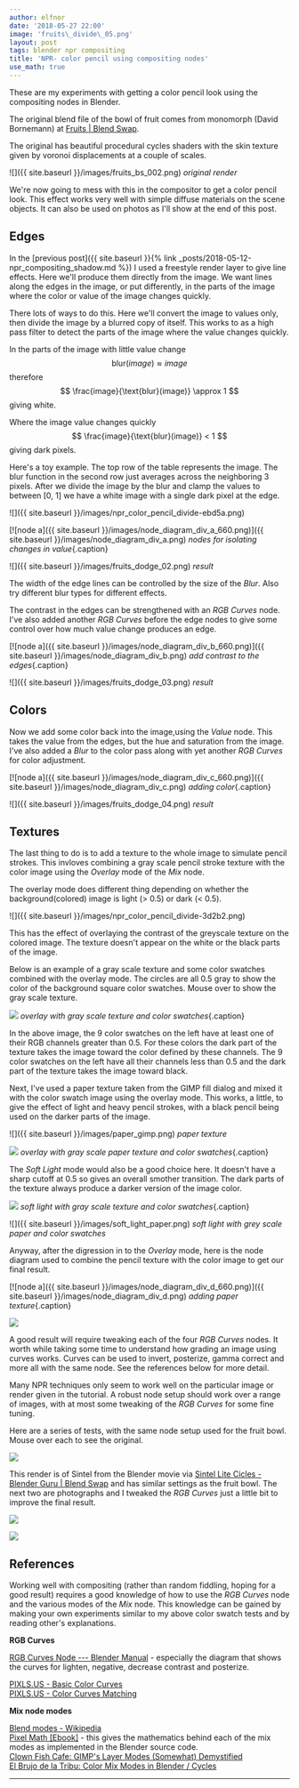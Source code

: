 ```yaml
---
author: elfnor
date: '2018-05-27 22:00'
image: 'fruits\_divide\_05.png'
layout: post
tags: blender npr compositing
title: 'NPR- color pencil using compositing nodes'
use_math: true
---
```


These are my experiments with getting a color pencil look using the compositing nodes in Blender.

The original blend file of the bowl of fruit comes from monomorph (David Bornemann) at [Fruits \| Blend Swap](https://www.blendswap.com/blends/view/44482).

The original has beautiful procedural cycles shaders with the skin texture given by voronoi displacements at a couple of scales.

![]({{ site.baseurl }}/images/fruits_bs_002.png)
*original render*

We\'re now going to mess with this in the compositor to get a color pencil look. This effect works very well with simple diffuse materials on the scene objects. It can also be used on photos as I\'ll show at the end of this post.

## Edges

In the [previous post]({{ site.baseurl }}{% link _posts/2018-05-12-npr_compositing_shadow.md %}) I used a freestyle render layer to give line effects. Here we\'ll produce them directly from the image. We want lines along the edges in the image, or put differently, in the parts of the image where the color or value of the image changes quickly.

There lots of ways to do this. Here we\'ll convert the image to values only, then divide the image by a blurred copy of itself. This works to as a high pass filter to detect the parts of the image where the value changes quickly.

In the parts of the image with little value change
$$
\text{blur}(image) \approx image
$$
therefore
$$
\frac{image}{\text{blur}(image)} \approx 1
$$
giving white.

Where the image value changes quickly
$$
\frac{image}{\text{blur}(image)} < 1
$$
giving dark pixels.

Here\'s a toy example. The top row of the table represents the image. The blur function in the second row just averages across the neighboring 3 pixels. After we divide the image by the blur and clamp the values to between \[0, 1\] we have a white image with a single dark pixel at the edge.

![]({{ site.baseurl }}/images/npr_color_pencil_divide-ebd5a.png)

[![node a]({{ site.baseurl }}/images/node_diagram_div_a_660.png)]({{ site.baseurl }}/images/node_diagram_div_a.png)
*nodes for isolating changes in value*{.caption}

![]({{ site.baseurl }}/images/fruits_dodge_02.png)
*result*

The width of the edge lines can be controlled by the size of the *Blur*. Also try different blur types for different effects.

The contrast in the edges can be strengthened with an *RGB Curves* node. I\'ve also added another *RGB Curves* before the edge nodes to give some control over how much value change produces an edge.

[![node a]({{ site.baseurl }}/images/node_diagram_div_b_660.png)]({{ site.baseurl }}/images/node_diagram_div_b.png)
*add contrast to the edges*{.caption}

![]({{ site.baseurl }}/images/fruits_dodge_03.png)
*result*

## Colors

Now we add some color back into the image,using the *Value* node. This takes the value from the edges, but the hue and saturation from the image. I\'ve also added a *Blur* to the color pass along with yet another *RGB Curves* for color adjustment.

[![node a]({{ site.baseurl }}/images/node_diagram_div_c_660.png)]({{ site.baseurl }}/images/node_diagram_div_c.png)
*adding color*{.caption}

![]({{ site.baseurl }}/images/fruits_dodge_04.png)
*result*

## Textures

The last thing to do is to add a texture to the whole image to simulate pencil strokes. This invloves combining a gray scale pencil stroke texture with the color image using the *Overlay* mode of the *Mix* node.

The overlay mode does different thing depending on whether the background(colored) image is light (\> 0.5) or dark (\< 0.5).

![]({{ site.baseurl }}/images/npr_color_pencil_divide-3d2b2.png)

This has the effect of overlaying the contrast of the greyscale texture on the colored image. The texture doesn\'t appear on the white or the black parts of the image.

Below is an example of a gray scale texture and some color swatches combined with the overlay mode. The circles are all 0.5 gray to show the color of the background square color swatches. Mouse over to show the gray scale texture.

<a ><img src="./images/overlay_example.png" onmouseover="this.src='./images/overlay_example_texture.png'" onmouseout="this.src='./images/overlay_example.png'" /></a>
*overlay with gray scale texture and color swatches*{.caption}

In the above image, the 9 color swatches on the left have at least one of their RGB channels greater than 0.5. For these colors the dark part of the texture takes the image toward the color defined by these channels. The 9 color swatches on the left have all their channels less than 0.5 and the dark part of the texture takes the image toward black.

Next, I\'ve used a paper texture taken from the GIMP fill dialog and mixed it with the color swatch image using the overlay mode. This works, a little, to give the effect of light and heavy pencil strokes, with a black pencil being used on the darker parts of the image.

![]({{ site.baseurl }}/images/paper_gimp.png)
*paper texture*

<a ><img src="./images/overlay_colors_paper.png" onmouseover="this.src='./images/overlay_paper.png'" onmouseout="this.src='./images/overlay_colors_paper.png'" /></a>
*overlay with gray scale paper texture and color swatches*{.caption}

The *Soft Light* mode would also be a good choice here. It doesn\'t have a sharp cutoff at 0.5 so gives an overall smother transition. The dark parts of the texture always produce a darker version of the image color.

<a ><img src="./images/soft_light_example.png" onmouseover="this.src='./images/overlay_colors_example.png'" onmouseout="this.src='./images/soft_light_example.png'" /></a>
*soft light with gray scale texture and color swatches*{.caption}

![]({{ site.baseurl }}/images/soft_light_paper.png)
*soft light with grey scale paper and color swatches*

Anyway, after the digression in to the *Overlay* mode, here is the node diagram used to combine the pencil texture with the color image to get our final result.

[![node a]({{ site.baseurl }}/images/node_diagram_div_d_660.png)]({{ site.baseurl }}/images/node_diagram_div_d.png)
*adding paper texture*{.caption}

<a ><img src="./images/fruits_divide_05.png" onmouseover="this.src='./images/fruits_bs_002.png'" onmouseout="this.src='./images/fruits_divide_05.png'" /></a>

A good result will require tweaking each of the four *RGB Curves* nodes. It worth while taking some time to understand how grading an image using curves works. Curves can be used to invert, posterize, gamma correct and more all with the same node. See the references below for more detail.

Many NPR techniques only seem to work well on the particular image or render given in the tutorial. A robust node setup should work over a range of images, with at most some tweaking of the *RGB Curves* for some fine tuning.

Here are a series of tests, with the same node setup used for the fruit bowl. Mouse over each to see the original.

<a ><img src="./images/sintel_pencil.png" onmouseover="this.src='./images/sintel_render.png'" onmouseout="this.src='./images/sintel_pencil.png'" /></a>

This render is of Sintel from the Blender movie via [Sintel Lite Cicles - Blender Guru \| Blend Swap](https:final//www.blendswap.com/blends/view/53062) and has similar settings as the fruit bowl. The next two are photographs and I tweaked the *RGB Curves* just a little bit to improve the final result.

<a ><img src="./images/feijoas_pencil.png" onmouseover="this.src='./images/feijoas_image.png'" onmouseout="this.src='./images/feijoas_pencil.png'" /></a>

<a ><img src="./images/tiger_pencil.png" onmouseover="this.src='./images/tiger_image.png'" onmouseout="this.src='./images/tiger_pencil.png'" /></a>

## References

Working well with compositing (rather than random fiddling, hoping for a good result) requires a good knowledge of how to use the *RGB Curves* node and the various modes of the *Mix* node. This knowledge can be gained by making your own experiments similar to my above color swatch tests and by reading other\'s explanations.

**RGB Curves**

[RGB Curves Node --- Blender Manual](https://docs.blender.org/manual/en/dev/render/blender_render/textures/nodes/types/color/rgb_curves.html) - especially the diagram that shows the curves for lighten, negative, decrease contrast and posterize.

[PIXLS.US - Basic Color Curves](https://pixls.us/articles/basic-color-curves/)  
[PIXLS.US - Color Curves Matching](https://pixls.us/articles/color-curves-matching/)

**Mix node modes**

[Blend modes - Wikipedia](https://en.wikipedia.org/wiki/Blend_modes)  
[Pixel Math \[Ebook\]](https://gumroad.com/l/jOAsw) - this gives the mathematics behind each of the mix modes as implemented in the Blender source code.  
[Clown Fish Cafe: GIMP\'s Layer Modes (Somewhat) Demystified](https://clownfishcafe.blogspot.com/2013/11/gimp-layer-modes-normal-to-addition.html)  
[El Brujo de la Tribu: Color Mix Modes in Blender / Cycles](https://elbrujodelatribu.blogspot.com/2013/02/color-mix-modes-in-blender-cycles.html)

------------------------------------------------------------------------

